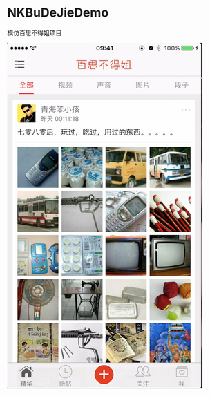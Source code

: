 # NKBuDeJieDemo
模仿百思不得姐项目

![image](https://github.com/NickLU219/NKBuDeJieDemo/raw/master/screenshot/budejie.png)
